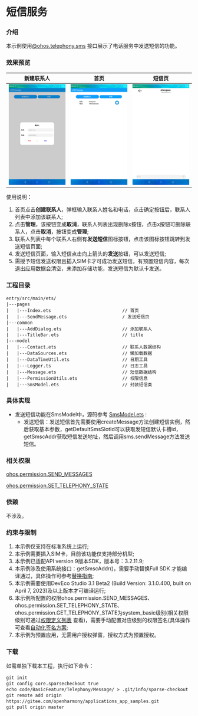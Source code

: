 # 短信服务

### 介绍

本示例使用[@ohos.telephony.sms](https://gitee.com/openharmony/docs/blob/master/zh-cn/application-dev/reference/apis-telephony-kit/js-apis-sms.md) 接口展示了电话服务中发送短信的功能。

### 效果预览
|新建联系人|首页|短信页|
|-------------|-----------|------------|
|![](screenshots/device/create_contact.png)| ![](screenshots/device/save_contact.png)| ![](screenshots/device/send_message.png)|

使用说明：

1. 首页点击**创建联系人**，弹框输入联系人姓名和电话，点击确定按钮后，联系人列表中添加该联系人;
2. 点击**管理**，该按钮变成**取消**，联系人列表出现删除x按钮，点击x按钮可删除联系人，点击**取消**，按钮变成**管理**;
3. 联系人列表中每个联系人右侧有**发送短信**图标按钮，点击该图标按钮跳转到发送短信页面;
4. 发送短信页面，输入短信点击向上箭头的**发送**按钮，可以发送短信;
5. 需授予短信发送权限且插入SIM卡才可成功发送短信，有预置短信内容，每次退出应用数据会清空，未添加存储功能，发送短信为默认卡发送。

### 工程目录
```
entry/src/main/ets/
|---pages
|   |---Index.ets                           // 首页
|   |---SendMessage.ets                     / 发送短信页
|---common
|   |---AddDialog.ets                       // 添加联系人
|   |---TitleBar.ets                        // title
|---model
|   |---Contact.ets                         // 联系人数据结构
|   |---DataSources.ets                     // 懒加载数据
|   |---DataTimeUtil.ets                    // 日期工具
|   |---Logger.ts                           // 日志工具
|   |---Message.ets                         // 短信数据结构
|   |---PermissionUtils.ets                 // 权限信息
|   |---SmsModel.ets                        // 封装短信类
```

### 具体实现
+ 发送短信功能在SmsModel中，源码参考 [SmsModel.ets](entry/src/main/ets/model/SmsModel.ets) :
    + 发送短信：发送短信首先需要使用createMessage方法创建短信实例，然后获取基本参数，getDefaultSmsSlotId可以获取发短信默认卡槽id，getSmscAddr获取短信发送地址，然后调用sms.sendMessage方法发送短信。

### 相关权限

[ohos.permission.SEND_MESSAGES](https://gitee.com/openharmony/docs/blob/master/zh-cn/application-dev/security/AccessToken/permissions-for-system-apps.md#ohospermissionsend_messages)

[ohos.permission.SET_TELEPHONY_STATE](https://gitee.com/openharmony/docs/blob/master/zh-cn/application-dev/security/AccessToken/permissions-for-system-apps.md#ohospermissionset_telephony_state)

### 依赖

不涉及。

### 约束与限制

1. 本示例仅支持在标准系统上运行;
2. 本示例需要插入SIM卡，目前该功能仅支持部分机型;
3. 本示例已适配API version 9版本SDK，版本号：3.2.11.9;
4. 本示例涉及使用系统接口：getSmscAddr()，需要手动替换Full SDK 才能编译通过，具体操作可参考[替换指南](https://gitee.com/openharmony/docs/blob/master/zh-cn/application-dev/faqs/full-sdk-switch-guide.md);
5. 本示例需要使用DevEco Studio 3.1 Beta2 (Build Version: 3.1.0.400, built on April 7, 2023)及以上版本才可编译运行;
6. 本示例所配置的权限ohos.permission.SEND_MESSAGES、ohos.permission.SET_TELEPHONY_STATE、ohos.permission.GET_TELEPHONY_STATE为system_basic级别(相关权限级别可通过[权限定义列表](https://gitee.com/openharmony/docs/blob/master/zh-cn/application-dev/security/AccessToken/permissions-for-system-apps.md) 查看)，需要手动配置对应级别的权限签名(具体操作可查看[自动化签名方案](https://docs.openharmony.cn/pages/v4.0/zh-cn/application-dev/security/hapsigntool-overview.md/);
7. 本示例为预置应用，无需用户授权弹窗，授权方式为预置授权。

### 下载
如需单独下载本工程，执行如下命令：
```
git init
git config core.sparsecheckout true
echo code/BasicFeature/Telephony/Message/ > .git/info/sparse-checkout
git remote add origin https://gitee.com/openharmony/applications_app_samples.git
git pull origin master
```